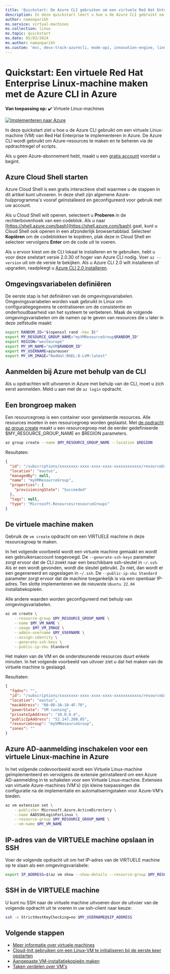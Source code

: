 ```yaml
---
title: 'Quickstart: De Azure CLI gebruiken om een virtuele Red Hat Enterprise Linux-machine te maken'
description: In deze quickstart leert u hoe u de Azure CLI gebruikt om een virtuele Red Hat Enterprise Linux-machine te maken
author: namanparikh
ms.service: virtual-machines
ms.collection: linux
ms.topic: quickstart
ms.date: 05/03/2024
ms.author: namanparikh
ms.custom: 'mvc, devx-track-azurecli, mode-api, innovation-engine, linux-related-content'
---
```


# Quickstart: Een virtuele Red Hat Enterprise Linux-machine maken met de Azure CLI in Azure

**Van toepassing op:** :heavy_check_mark: Virtuele Linux-machines

[![Implementeren naar Azure](https://aka.ms/deploytoazurebutton)](https://go.microsoft.com/fwlink/?linkid=2286317)

In deze quickstart ziet u hoe u de Azure CLI gebruikt om een virtuele Linux-machine (VM) van Red Hat Enterprise te implementeren in Azure. De Azure CLI wordt gebruikt om Azure-resources te maken en te beheren via de opdrachtregel of scripts.

Als u geen Azure-abonnement hebt, maakt u een [gratis account](https://azure.microsoft.com/free/?WT.mc_id=A261C142F) voordat u begint.

## Azure Cloud Shell starten

Azure Cloud Shell is een gratis interactieve shell waarmee u de stappen in dit artikel kunt uitvoeren. In deze shell zijn algemene Azure-hulpprogramma's vooraf geïnstalleerd en geconfigureerd voor gebruik met uw account. 

Als u Cloud Shell wilt openen, selecteert u **Proberen** in de rechterbovenhoek van een codeblok. Als u naar [https://shell.azure.com/bash](https://shell.azure.com/bash) gaat, kunt u Cloud Shell ook openen in een afzonderlijk browsertabblad. Selecteer **Kopiëren** om de codeblokken te kopiëren, plak deze in Cloud Shell en selecteer vervolgens **Enter** om de code uit te voeren.

Als u ervoor kiest om de CLI lokaal te installeren en te gebruiken, hebt u voor deze snelstart versie 2.0.30 of hoger van Azure CLI nodig. Voer `az --version` uit om de versie te bekijken. Als u Azure CLI 2.0 wilt installeren of upgraden, raadpleegt u [Azure CLI 2.0 installeren]( /cli/azure/install-azure-cli).

## Omgevingsvariabelen definiëren

De eerste stap is het definiëren van de omgevingsvariabelen. Omgevingsvariabelen worden vaak gebruikt in Linux om configuratiegegevens te centraliseren om de consistentie en onderhoudbaarheid van het systeem te verbeteren. Maak de volgende omgevingsvariabelen om de namen op te geven van resources die u later in deze zelfstudie maakt:

```bash
export RANDOM_ID="$(openssl rand -hex 3)"
export MY_RESOURCE_GROUP_NAME="myVMResourceGroup$RANDOM_ID"
export REGION="westeurope"
export MY_VM_NAME="myVM$RANDOM_ID"
export MY_USERNAME=azureuser
export MY_VM_IMAGE="RedHat:RHEL:8-LVM:latest"
```

## Aanmelden bij Azure met behulp van de CLI

Als u opdrachten wilt uitvoeren in Azure met behulp van de CLI, moet u zich eerst aanmelden. Meld u aan met de `az login` opdracht.

## Een brongroep maken

Een resourcegroep is een container voor gerelateerde resources. Alle resources moeten in een resourcegroep worden geplaatst. Met [de opdracht az group create](/cli/azure/group) maakt u een resourcegroep met de eerder gedefinieerde $MY_RESOURCE_GROUP_NAME en $REGION parameters.

```bash
az group create --name $MY_RESOURCE_GROUP_NAME --location $REGION
```

Resultaten:

<!-- expected_similarity=0.3 -->
```json
{
  "id": "/subscriptions/xxxxxxxx-xxxx-xxxx-xxxx-xxxxxxxxxxxx/resourceGroups/myVMResourceGroup",
  "location": "eastus",
  "managedBy": null,
  "name": "myVMResourceGroup",
  "properties": {
    "provisioningState": "Succeeded"
  },
  "tags": null,
  "type": "Microsoft.Resources/resourceGroups"
}
```

## De virtuele machine maken

Gebruik de `vm create` opdracht om een VIRTUELE machine in deze resourcegroep te maken. 

In het volgende voorbeeld wordt een virtuele machine gemaakt en wordt een gebruikersaccount toegevoegd. De `--generate-ssh-keys` parameter zorgt ervoor dat de CLI zoekt naar een beschikbare ssh-sleutel in `~/.ssh`. Als er een wordt gevonden, wordt die sleutel gebruikt. Zo niet, dan wordt er een gegenereerd en opgeslagen in `~/.ssh`. De `--public-ip-sku Standard` parameter zorgt ervoor dat de machine toegankelijk is via een openbaar IP-adres. Ten slotte implementeren we de nieuwste `Ubuntu 22.04` installatiekopieën.

Alle andere waarden worden geconfigureerd met behulp van omgevingsvariabelen.

```bash
az vm create \
    --resource-group $MY_RESOURCE_GROUP_NAME \
    --name $MY_VM_NAME \
    --image $MY_VM_IMAGE \
    --admin-username $MY_USERNAME \
    --assign-identity \
    --generate-ssh-keys \
    --public-ip-sku Standard
```

Het maken van de VM en de ondersteunende resources duurt enkele minuten. In het volgende voorbeeld van uitvoer ziet u dat het maken van de virtuele machine is geslaagd.

Resultaten:
<!-- expected_similarity=0.3 -->
```json
{
  "fqdns": "",
  "id": "/subscriptions/xxxxxxxx-xxxx-xxxx-xxxx-xxxxxxxxxxxx/resourceGroups/myVMResourceGroup/providers/Microsoft.Compute/virtualMachines/myVM",
  "location": "eastus",
  "macAddress": "00-0D-3A-10-4F-70",
  "powerState": "VM running",
  "privateIpAddress": "10.0.0.4",
  "publicIpAddress": "52.147.208.85",
  "resourceGroup": "myVMResourceGroup",
  "zones": ""
}
```

## Azure AD-aanmelding inschakelen voor een virtuele Linux-machine in Azure

In het volgende codevoorbeeld wordt een Virtuele Linux-machine geïmplementeerd en vervolgens de extensie geïnstalleerd om een Azure AD-aanmelding in te schakelen voor een Virtuele Linux-machine. Extensies van virtuele Azure-machines (VM's) zijn kleine toepassingen die configuratie na de implementatie en automatiseringstaken voor Azure-VM's bieden.

```bash
az vm extension set \
    --publisher Microsoft.Azure.ActiveDirectory \
    --name AADSSHLoginForLinux \
    --resource-group $MY_RESOURCE_GROUP_NAME \
    --vm-name $MY_VM_NAME
```

## IP-adres van de VIRTUELE machine opslaan in SSH

Voer de volgende opdracht uit om het IP-adres van de VIRTUELE machine op te slaan als een omgevingsvariabele:

```bash
export IP_ADDRESS=$(az vm show --show-details --resource-group $MY_RESOURCE_GROUP_NAME --name $MY_VM_NAME --query publicIps --output tsv)
```

## SSH in de VIRTUELE machine

<!--## Export the SSH configuration for use with SSH clients that support OpenSSH & SSH into the VM.
Log in to Azure Linux VMs with Azure AD supports exporting the OpenSSH certificate and configuration. That means you can use any SSH clients that support OpenSSH-based certificates to sign in through Azure AD. The following example exports the configuration for all IP addresses assigned to the VM:-->

<!--
```bash
yes | az ssh config --file ~/.ssh/config --name $MY_VM_NAME --resource-group $MY_RESOURCE_GROUP_NAME
```
-->

U kunt nu SSH naar de virtuele machine uitvoeren door de uitvoer van de volgende opdracht uit te voeren in uw ssh-client naar keuze:

```bash
ssh -o StrictHostKeyChecking=no $MY_USERNAME@$IP_ADDRESS
```

## Volgende stappen

* [Meer informatie over virtuele machines](../index.yml)
* [Cloud-Init gebruiken om een Linux-VM te initialiseren bij de eerste keer opstarten](tutorial-automate-vm-deployment.md)
* [Aangepaste VM-installatiekopieën maken](tutorial-custom-images.md)
* [Taken verdelen over VM's](../../load-balancer/quickstart-load-balancer-standard-public-cli.md)
